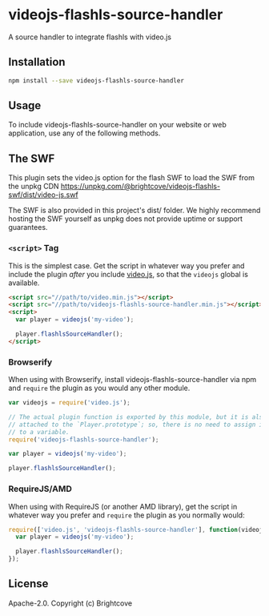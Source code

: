 # videojs-flashls-source-handler

A source handler to integrate flashls with video.js

## Installation

```sh
npm install --save videojs-flashls-source-handler
```

## Usage

To include videojs-flashls-source-handler on your website or web application, use any of the following methods.

## The SWF

This plugin sets the video.js option for the flash SWF to load the SWF from the unpkg CDN https://unpkg.com/@brightcove/videojs-flashls-swf/dist/video-js.swf

The SWF is also provided in this project's dist/ folder. We highly recommend hosting the SWF yourself as unpkg does not provide uptime or support guarantees.

### `<script>` Tag

This is the simplest case. Get the script in whatever way you prefer and include the plugin _after_ you include [video.js][videojs], so that the `videojs` global is available.

```html
<script src="//path/to/video.min.js"></script>
<script src="//path/to/videojs-flashls-source-handler.min.js"></script>
<script>
  var player = videojs('my-video');

  player.flashlsSourceHandler();
</script>
```

### Browserify

When using with Browserify, install videojs-flashls-source-handler via npm and `require` the plugin as you would any other module.

```js
var videojs = require('video.js');

// The actual plugin function is exported by this module, but it is also
// attached to the `Player.prototype`; so, there is no need to assign it
// to a variable.
require('videojs-flashls-source-handler');

var player = videojs('my-video');

player.flashlsSourceHandler();
```

### RequireJS/AMD

When using with RequireJS (or another AMD library), get the script in whatever way you prefer and `require` the plugin as you normally would:

```js
require(['video.js', 'videojs-flashls-source-handler'], function(videojs) {
  var player = videojs('my-video');

  player.flashlsSourceHandler();
});
```

## License

Apache-2.0. Copyright (c) Brightcove


[videojs]: http://videojs.com/

